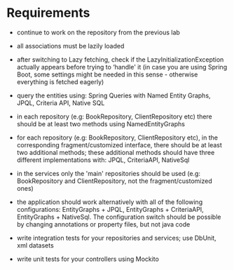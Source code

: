# Requirements

- continue to work on the repository from the previous lab

- all associations must be lazily loaded

- after switching to Lazy fetching, check if the LazyInitializationException actually appears before trying to ‘handle' it (in case you are using Spring Boot, some settings might be needed in this sense - otherwise everything is fetched eagerly)

- query the entities using: Spring Queries with Named Entity Graphs,  JPQL, Criteria API, Native SQL

- in each repository (e.g: BookRepository, ClientRepository etc) there should be at least two methods using NamedEntityGraphs

- for each repository (e.g: BookRepository, ClientRepository etc), in the corresponding fragment/customized interface, there should be at least two additional methods; these  additional methods should have three different implementations with: JPQL, CriteriaAPI, NativeSql

- in the services only the 'main' repositories should be used (e.g: BookRepository and ClientRepository, not the fragment/customized ones)

- the application should work alternatively with all of the following configurations: EntityGraphs + JPQL, EntityGraphs + CriteriaAPI, EntityGraphs + NativeSql. The configuration switch should be possible by changing annotations or property files, but not java code

- write integration tests for your repositories and services; use DbUnit, xml datasets

- write unit tests for your controllers using Mockito 

